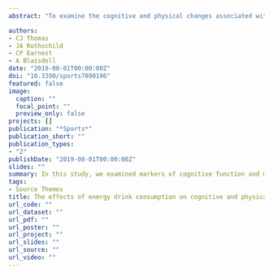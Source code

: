 ```yaml
---
abstract: "To examine the cognitive and physical changes associated with consuming an energy drink concurrent to video gaming, we examined a convenience sample of nine elite League of Legends (LoL) e-sport players (21 ± 2 y, BMI 25.6 ± 3.4 kg/m2) consuming an energy drink (ReloadTM) or placebo (Placebo) in a randomized, double-blind, placebo-controlled cross-over trial. Participants completed the same test battery prior to treatment consumption and after playing each of three competitive LoL games. Primary outcomes included measures of attention (Erikson Flanker Test), reaction time (Go/No-Go test) and working memory (n-back test). Secondary outcomes examined fatigue (hand grip strength and finger tap speed). Statistical analysis was performed by repeated-measures analysis of variance (RM-ANOVA) and reported as the mean (standard deviation [SD]) or mean change (95% confidence interval [CI]). Participants reported sleeping 8.1 (1.2) h/night, playing LoL 10.3 (2.1) h/d, playing other video games 1.8 (2.8) h/d, and exercising 4.2 (1.7) times per week. Overall, we observed no significant time, group, or group-by-time interactions for any measured performance index with the exception of a significant improvement for the n-back test, where the Reload group demonstrated a significant within-group improvement: Reload [−171 ms (95% CI, −327.91, −14.09), p < 0.004], Placebo [−92 ms (95% CI, −213.63, 29.63)]. However, no between-group differences were noted (38.50 ms, 95% CI, −141.89, 64.89, p = 0.803). Our findings suggest that elite eSport athletes do not demonstrate a mental or physical improvement in performance relative to the treatment supplement or indices measured in this study."

authors:
- CJ Thomas 
- JA Rothschild
- CP Earnest
- A Blaisdell
date: "2019-08-01T00:00:00Z"
doi: "10.3390/sports7090196"
featured: false
image:
  caption: ""
  focal_point: ""
  preview_only: false
projects: []
publication: "*Sports*"
publication_short: ""
publication_types:
- "2"
publishDate: "2019-08-01T00:00:00Z"
slides: ""
summary: In this study, we examined markers of cognitive function and mental and physiological fatigue in a convenience sample of elite eSport players ingesting an ergogenic supplement or placebo during a simulated competition. 
tags:
- Source Themes
title: The effects of energy drink consumption on cognitive and physical performance in elite League of Legends players
url_code: ""
url_dataset: ""
url_pdf: ""
url_poster: ""
url_project: ""
url_slides: ""
url_source: "" 
url_video: ""
---
```

